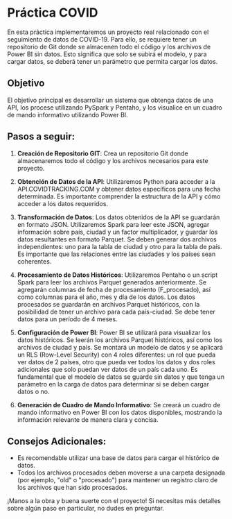 # Práctica COVID

En esta práctica implementaremos un proyecto real relacionado con el seguimiento de datos de COVID-19. Para ello, se requiere tener un repositorio de Git donde se almacenen todo el código y los archivos de Power BI sin datos. Esto significa que solo se subirá el modelo, y para cargar datos, se deberá tener un parámetro que permita cargar los datos.

## Objetivo
El objetivo principal es desarrollar un sistema que obtenga datos de una API, los procese utilizando PySpark y Pentaho, y los visualice en un cuadro de mando informativo utilizando Power BI.

## Pasos a seguir:

1. **Creación de Repositorio GIT**: Crea un repositorio Git donde almacenaremos todo el código y los archivos necesarios para este proyecto.

2. **Obtención de Datos de la API**: Utilizaremos Python para acceder a la API.COVIDTRACKING.COM y obtener datos específicos para una fecha determinada. Es importante comprender la estructura de la API y cómo acceder a los datos requeridos.

3. **Transformación de Datos**: Los datos obtenidos de la API se guardarán en formato JSON. Utilizaremos Spark para leer este JSON, agregar información sobre país, ciudad y un factor multiplicador, y guardar los datos resultantes en formato Parquet. Se deben generar dos archivos independientes: uno para la tabla de ciudad y otro para la tabla de país. Es importante que las relaciones entre las ciudades y los países sean coherentes.

4. **Procesamiento de Datos Históricos**: Utilizaremos Pentaho o un script Spark para leer los archivos Parquet generados anteriormente. Se agregarán columnas de fecha de procesamiento (F_procesado), así como columnas para el año, mes y día de los datos. Los datos procesados se guardarán en archivos Parquet históricos, con la posibilidad de tener un archivo para cada país-ciudad. Se debe tener datos para un período de 4 meses.

5. **Configuración de Power BI**: Power BI se utilizará para visualizar los datos históricos. Se leerán los archivos Parquet históricos, así como los archivos de ciudad y país. Se montará un modelo de datos y se aplicará un RLS (Row-Level Security) con 4 roles diferentes: un rol que pueda ver datos de 2 países, otro que pueda ver todos los datos y dos roles adicionales que solo puedan ver datos de un país cada uno. Es fundamental que el modelo de datos se guarde sin datos y que tenga un parámetro en la carga de datos para determinar si se deben cargar datos o no.

6. **Generación de Cuadro de Mando Informativo**: Se creará un cuadro de mando informativo en Power BI con los datos disponibles, mostrando la información relevante de manera clara y concisa.

## Consejos Adicionales:

- Es recomendable utilizar una base de datos para cargar el histórico de datos.
- Todos los archivos procesados deben moverse a una carpeta designada (por ejemplo, "old" o "procesado") para mantener un registro claro de los archivos que han sido procesados.

¡Manos a la obra y buena suerte con el proyecto! Si necesitas más detalles sobre algún paso en particular, no dudes en preguntar.
